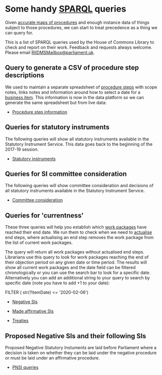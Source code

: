 # Some handy [SPARQL](https://en.wikipedia.org/wiki/SPARQL) queries

Given [accurate maps of procedures](https://ukparliament.github.io/ontologies/procedure/procedure-ontology.html#flowcharts) and enough instance data of things subject to those procedures, we can start to treat precedence as a thing we can query for.

This is a list of SPARQL queries used by the House of Commons Library to check and report on their work. Feedback and requests always welcome. Please email [RIIDMSMailbox@parliament.uk](mailto:RIIDMSMailbox@parliament.uk).

## Query to generate a CSV of procedure step descriptions

We used to maintain a separate spreadsheet of [procedure steps](https://ukparliament.github.io/ontologies/procedure/procedure-ontology.html#d4e175) with scope notes, links notes and information around how to select a date for a [business item](https://ukparliament.github.io/ontologies/procedure/procedure-ontology.html#d4e248). This information is now in the data platform so we can generate the same spreadsheet but from live data:

* [Procedure step information](https://api.parliament.uk/sparql#query=PREFIX+rdfs%3A+%3Chttp%3A%2F%2Fwww.w3.org%2F2000%2F01%2Frdf-schema%23%3E%0APREFIX+%3A+%3Chttps%3A%2F%2Fid.parliament.uk%2Fschema%2F%3E%0Aselect+%3FProcedurestep+%3FprocedureStepName+%3Fscope+%3Fdate+%3Flink+%3Flegislaturename+where+%7B%3FProcedurestep+a+%3AProcedureStep+.%3FProcedurestep+rdfs%3Alabel+%3FprocedureStepName+.OPTIONAL%7B+%3FProcedurestep+%3AprocedureStepScopeNote+%3Fscope+%7D+.OPTIONAL+%7B+%3FProcedurestep+%3AprocedureStepDateNote+%3Fdate+%7D.OPTIONAL+%7B%3FProcedurestep+%3AprocedureStepLinkNote+%3Flink+%7D.OPTIONAL+%7B%3FProcedurestep+%3AprocedureStepHasHouse+%3Flegislature+.%3Flegislature+rdfs%3Alabel+%3Flegislaturename%7D++%7D&contentTypeConstruct=text%2Fturtle&contentTypeSelect=application%2Fsparql-results%2Bjson&endpoint=https%3A%2F%2Fapi.parliament.uk%2Fsparql&requestMethod=POST&tabTitle=Query+1&headers=%7B%7D&outputFormat=table)

## Queries for statutory instruments

The following queries will show all statutory instruments available in the Statutory Instrument Service. This data goes back to the beginning of the 2017-19 session.

* [Statutory instruments](https://ukparliament.github.io/ontologies/procedure/meta/queries/statutory-instruments/)

## Queries for SI committee consideration

The following queries will show committee consideration and decisions of all statutory instruments available in the Statutory Instrument Service.

* [Committee consideration](https://ukparliament.github.io/ontologies/procedure/meta/queries/committees/)

## Queries for 'currentness'

These three queries will help you establish which [work packages](https://ukparliament.github.io/ontologies/procedure/procedure-ontology.html#d4e259) have reached their end date. We run them to check when we need to [actualise](https://ukparliament.github.io/ontologies/procedure/procedure-ontology.html#d4e358) end steps, where actualising an end step removes the work package from the list of current work packages. 

The query will return all work packages without actualised end steps. Librarians use this query to look for work packages reaching the end of their objection period on any given date or time period. The results will show all current work packages and the date field can be filtered chronologically or you can use the search bar to look for a specific date.  Alternatively you can add an additional string to your query to search by specific date (note you have to add +1 to your date):
 
FILTER ( str(?itemDate) <= '2020-02-06')
 
* [Negative SIs](https://api.parliament.uk/sparql#query=PREFIX+rdfs%3A+%3Chttp%3A%2F%2Fwww.w3.org%2F2000%2F01%2Frdf-schema%23%3E%0APREFIX+%3A+%3Chttps%3A%2F%2Fid.parliament.uk%2Fschema%2F%3E%0Aselect+%3FSI+%3FSIname+%3FworkPackage+%3Fproc+%3FprocStepName+%3FitemDate+where+%7B%0A+%3FSI+a+%3AStatutoryInstrumentPaper+.++%0A+++++%3FSI+rdfs%3Alabel+%3FSIname+.%0A%09%3FSI+%3AworkPackagedThingHasWorkPackage+%3FworkPackage+.%0A++%09%3FworkPackage+%3AworkPackageHasProcedure%2Frdfs%3Alabel+%3Fproc%0A++FILTER(%3Fproc+IN+(%22Made+negative%22%2C+%22Draft+negative%22))%0A++%3FworkPackage+%3AworkPackageHasBusinessItem%2F%3AbusinessItemHasProcedureStep+%3FprocStep+%3B%0A+++++++++++%3AworkPackageHasBusinessItem+%3FbusItem+.%0A++%3FbusItem+%3AbusinessItemHasProcedureStep%2Frdfs%3Alabel+%3FitemDate2%3B%0A+++++++++++%3AbusinessItemDate+%3FitemDate+.%0A++%3FprocStep+rdfs%3Alabel+%3FprocStepName.%0A++MINUS%7B%3FworkPackage+%3AworkPackageHasBusinessItem%2F%3AbusinessItemHasProcedureStep+%3FprocStep2+%3B%0A+++++++++++%3AworkPackageHasBusinessItem+%3FbusItem2+.%0A++%3FbusItem2+%3AbusinessItemHasProcedureStep%2Frdfs%3Alabel+%3FitemDate3%3B%0A+++++++++++%3AbusinessItemDate+%3FitemDate1+.%0A++++%3FprocStep2+rdfs%3Alabel+%3FprocStepName2+.+%0A++FILTER(%3FprocStepName2+IN+(%22Procedure+concluded+in+the+House+of+Commons+and+the+House+of+Lords%22%2C+%22Procedure+concluded+in+the+House+of+Commons%22))%0A++++FILTER(%3FitemDate3+IN+(%22Procedure+concluded+in+the+House+of+Commons+and+the+House+of+Lords%22%2C+%22Procedure+concluded+in+the+House+of+Commons%22))%0A++++%0A++%7D%0A++FILTER(%3FprocStepName+IN+(%22Objection+period+ends%22))%0A++FILTER(%3FitemDate2+IN+(%22Objection+period+ends%22))%0A++%0A+++%0A%7D%0A&contentTypeConstruct=text%2Fturtle&contentTypeSelect=application%2Fsparql-results%2Bjson&endpoint=https%3A%2F%2Fapi.parliament.uk%2Fsparql&requestMethod=POST&tabTitle=Negative+-+objection+period+end&headers=%7B%7D&outputFormat=table)
 
* [Made affirmative SIs](https://api.parliament.uk/sparql#query=PREFIX+rdfs%3A+%3Chttp%3A%2F%2Fwww.w3.org%2F2000%2F01%2Frdf-schema%23%3E%0APREFIX+%3A+%3Chttps%3A%2F%2Fid.parliament.uk%2Fschema%2F%3E%0Aselect+%3FSI+%3FSIname+%3FworkPackage+%3Fproc+%3FprocStepName+%3FitemDate+where+%7B%0A+%3FSI+a+%3AStatutoryInstrumentPaper+.++%0A+++++%3FSI+rdfs%3Alabel+%3FSIname+.%0A%09%3FSI+%3AworkPackagedThingHasWorkPackage+%3FworkPackage+.%0A++%09%3FworkPackage+%3AworkPackageHasProcedure%2Frdfs%3Alabel+%3Fproc%0A++FILTER(%3Fproc+IN+(%22Made+affirmative%22))%0A++%3FworkPackage+%3AworkPackageHasBusinessItem%2F%3AbusinessItemHasProcedureStep+%3FprocStep+%3B%0A+++++++++++%3AworkPackageHasBusinessItem+%3FbusItem+.%0A++%3FbusItem+%3AbusinessItemHasProcedureStep%2Frdfs%3Alabel+%3FitemDate2%3B%0A+++++++++++%3AbusinessItemDate+%3FitemDate+.%0A++%3FprocStep+rdfs%3Alabel+%3FprocStepName.%0A++MINUS%7B%3FworkPackage+%3AworkPackageHasBusinessItem%2F%3AbusinessItemHasProcedureStep+%3FprocStep2+%3B%0A+++++++++++%3AworkPackageHasBusinessItem+%3FbusItem2+.%0A++%3FbusItem2+%3AbusinessItemHasProcedureStep%2Frdfs%3Alabel+%3FitemDate3%3B%0A+++++++++++%3AbusinessItemDate+%3FitemDate1+.%0A++++%3FprocStep2+rdfs%3Alabel+%3FprocStepName2+.+%0A++FILTER(%3FprocStepName2+IN+(%22Procedure+concluded+in+the+House+of+Commons+and+the+House+of+Lords%22%2C+%22Procedure+concluded+in+the+House+of+Commons%22))%0A++++FILTER(%3FitemDate3+IN+(%22Procedure+concluded+in+the+House+of+Commons+and+the+House+of+Lords%22%2C+%22Procedure+concluded+in+the+House+of+Commons%22))%0A++++%0A++%7D%0A++FILTER(%3FprocStepName+IN+(%22Approval+period+ends%22))%0A++FILTER(%3FitemDate2+IN+(%22Approval+period+ends%22))%0A++%0A+++%0A%7D%0A&contentTypeConstruct=text%2Fturtle&contentTypeSelect=application%2Fsparql-results%2Bjson&endpoint=https%3A%2F%2Fapi.parliament.uk%2Fsparql&requestMethod=POST&tabTitle=Query&headers=%7B%7D&outputFormat=table)
 
* [Treaties](https://api.parliament.uk/sparql#query=PREFIX+rdfs%3A+%3Chttp%3A%2F%2Fwww.w3.org%2F2000%2F01%2Frdf-schema%23%3E%0APREFIX+%3A+%3Chttps%3A%2F%2Fid.parliament.uk%2Fschema%2F%3E%0Aselect+%3FTreaty+%3FTreatyname+%3FLeadOrg+%3FSeriesmembership+%3FworkPackage+%3FprocStepName+%3FitemDate+where+%7B%0A+%3FTreaty+a+%3ATreaty+.++%0A+++++%3FTreaty+rdfs%3Alabel+%3FTreatyname+.%0A++OPTIONAL%7B+%3FTreaty+%3AtreatyHasLeadGovernmentOrganisation%2F+rdfs%3Alabel+%3FLeadOrg+.%7D+%0A++OPTIONAL+%7B%3FTreaty+%3AtreatyHasSeriesMembership%2F+%3AseriesItemCitation+%3FSeriesmembership.%7D%0A%09%3FTreaty+%3AworkPackagedThingHasWorkPackage+%3FworkPackage+.%0A++%09%3FworkPackage+%3AworkPackageHasProcedure%2Frdfs%3Alabel+%3Fproc%0A++FILTER(%3Fproc+IN+(%22Treaties+subject+to+the+Constitutional+Reform+and+Governance+Act+2010%22))%0A++%3FworkPackage+%3AworkPackageHasBusinessItem%2F%3AbusinessItemHasProcedureStep+%3FprocStep+%3B%0A+++++++++++%3AworkPackageHasBusinessItem+%3FbusItem+.%0A++%3FbusItem+%3AbusinessItemHasProcedureStep%2Frdfs%3Alabel+%3FitemDate2%3B%0A+++++++++++%3AbusinessItemDate+%3FitemDate+.%0A++%3FprocStep+rdfs%3Alabel+%3FprocStepName.%0A+++MINUS%7B%3FworkPackage+%3AworkPackageHasBusinessItem%2F%3AbusinessItemHasProcedureStep+%3FprocStep2+%3B%0A+++++++++++%3AworkPackageHasBusinessItem+%3FbusItem2+.%0A++%3FbusItem2+%3AbusinessItemHasProcedureStep%2Frdfs%3Alabel+%3FitemDate3%3B%0A+++++++++++%3AbusinessItemDate+%3FitemDate1+.%0A++++%3FprocStep2+rdfs%3Alabel+%3FprocStepName2+.+%0A++++FILTER(%3FprocStepName2+IN+(%22Parliamentary+procedure+concluded%2C+government+cannot+ratify+treaty%22%2C+%22Parliamentary+procedure+concluded%2C+government+can+ratify+treaty%22))%0A++++FILTER(%3FitemDate3+IN+(%22Parliamentary+procedure+concluded%2C+government+cannot+ratify+treaty%22%2C+%22Parliamentary+procedure+concluded%2C+government+can+ratify+treaty%22))++%0A++%7D%0A++FILTER(%3FprocStepName+IN+(%22Objection+period+A+ends%22))%0A++FILTER(%3FitemDate2+IN+(%22Objection+period+A+ends%22))%0A+++%7D%0A&contentTypeConstruct=text%2Fturtle&contentTypeSelect=application%2Fsparql-results%2Bjson&endpoint=https%3A%2F%2Fapi.parliament.uk%2Fsparql&requestMethod=POST&tabTitle=Query&headers=%7B%7D&outputFormat=table)

## Proposed Negative SIs and their following SIs

Proposed Negative Statutory Instuments are laid before Parliament where a decision is taken on whether they can be laid under the negative procedure or must be laid under an affirmative procedure. 

* [PNSI queries](https://ukparliament.github.io/ontologies/procedure/meta/queries/proposed-negative-statutory-instruments/)